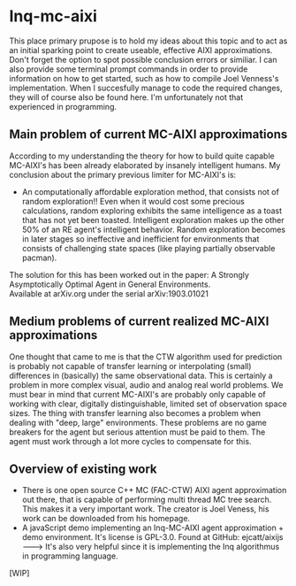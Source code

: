 # Inq-mc-aixi
This place primary prupose is to hold my ideas about this topic and to act as an initial sparking point to create useable, effective AIXI approximations. 
Don't forget the option to spot possible conclusion errors or similiar. 
I can also provide some terminal prompt commands in order to provide information on how to get started, such as how to compile Joel Venness's implementation.
When I succesfully manage to code the required changes, they will of course also be found here. I'm unfortunately not that experienced in programming.

## Main problem of current MC-AIXI approximations
According to my understanding the theory for how to build quite capable MC-AIXI's has been already elaborated by insanely intelligent humans.
My conclusion about the primary previous limiter for MC-AIXI's is: 

- An computationally affordable exploration method, that consists not of random exploration!!
Even when it would cost some precious calculations, random exploring exhibits the same intelligence as a toast that has not yet been toasted.
Intelligent exploration makes up the other 50% of an RE agent's intelligent behavior. Random exploration becomes in later stages so ineffective and inefficient for environments that consists of challenging state spaces (like playing partially observable pacman).

The solution for this has been worked out in the paper: A Strongly Asymptotically Optimal Agent in General Environments.  
Available at arXiv.org under the serial arXiv:1903.01021

## Medium problems of current realized MC-AIXI approximations
One thought that came to me is that the CTW algorithm used for prediction is probably not capable of transfer learning or interpolating (small) differences in (basically) the same observational data. This is certainly a problem in more complex visual, audio and analog real world problems. We must bear in mind that current MC-AIXI's are probably only capable of working with clear, digitally distinguishable, limited set of observation space sizes. The thing with transfer learning also becomes a problem when dealing with "deep, large" environments. These problems are no game breakers for the agent but serious attention must be paid to them. The agent must work through a lot more cycles to compensate for this. 

## Overview of existing work
- There is one open source C++ MC (FAC-CTW) AIXI agent approximation out there, that is capable of performing multi thread MC tree search. This makes it a very important work. The creator is Joel Veness, his work can be downloaded from his homepage.
- A javaScript demo implementing an Inq-MC-AIXI agent approximation + demo environment. It's license is GPL-3.0. 
Found at GitHub: ejcatt/aixijs  ---> It's also very helpful since it is implementing the Inq algorithmus in programming language.  

[WIP]
